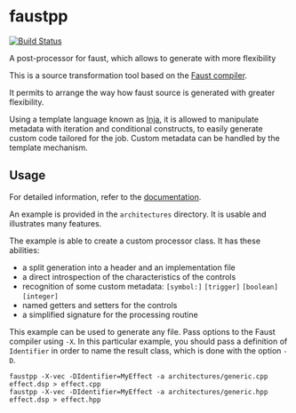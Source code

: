 # faustpp

[![Build Status](https://travis-ci.com/jpcima/faustpp.svg?branch=master)](https://travis-ci.com/jpcima/faustpp)

A post-processor for faust, which allows to generate with more flexibility

This is a source transformation tool based on the [Faust compiler](https://faust.grame.fr/).

It permits to arrange the way how faust source is generated with greater flexibility.

Using a template language known as [Inja](https://github.com/pantor/inja), it is allowed to manipulate
metadata with iteration and conditional constructs, to easily generate custom code tailored for the job.
Custom metadata can be handled by the template mechanism.

## Usage

For detailed information, refer to the [documentation](https://jpcima.github.io/faustpp).

An example is provided in the `architectures` directory.
It is usable and illustrates many features.

The example is able to create a custom processor class. It has these abilities:
- a split generation into a header and an implementation file
- a direct introspection of the characteristics of the controls
- recognition of some custom metadata: `[symbol:]` `[trigger]` `[boolean]` `[integer]`
- named getters and setters for the controls
- a simplified signature for the processing routine

This example can be used to generate any file. Pass options to the Faust compiler using `-X`.
In this particular example, you should pass a definition of `Identifier` in order to name the result class,
which is done with the option `-D`.

```
faustpp -X-vec -DIdentifier=MyEffect -a architectures/generic.cpp effect.dsp > effect.cpp
faustpp -X-vec -DIdentifier=MyEffect -a architectures/generic.hpp effect.dsp > effect.hpp
```
